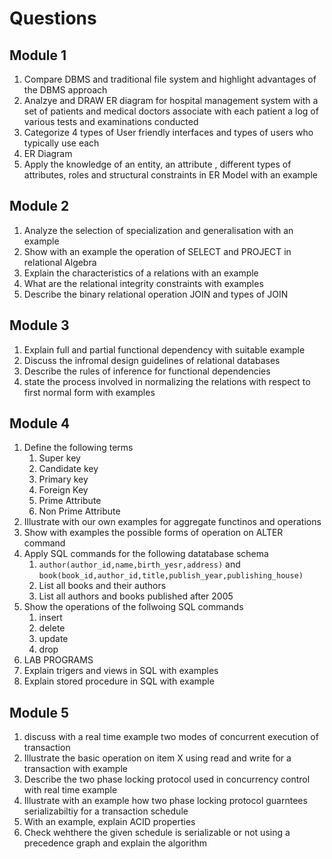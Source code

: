 # Questions

## Module 1

1. Compare DBMS and traditional file system and highlight advantages of the DBMS approach
2. Analzye and DRAW ER diagram for hospital management system  with a set of patients and medical doctors associate with each patient a log of various tests and examinations conducted
3. Categorize 4 types of User friendly interfaces and types of users who typically use each
4. ER Diagram
5. Apply the knowledge of an entity, an attribute , different types of attributes, roles and structural constraints  in ER Model with an example

## Module 2

1. Analyze the selection of specialization and generalisation with an example
2. Show with an example the operation of SELECT and PROJECT in relational Algebra
3. Explain the characteristics of a relations with an example
4. What are the relational integrity constraints with examples
5. Describe the binary relational operation JOIN and types of JOIN

## Module 3

1. Explain full and partial functional dependency with suitable example
2. Discuss the infromal design guidelines of relational databases
3. Describe the rules of inference for functional dependencies
4. state the process involved in normalizing the relations with respect to first normal form with examples

## Module 4

1. Define the following terms
   1. Super key
   2. Candidate key
   3. Primary key
   4. Foreign Key
   5. Prime Attribute
   6. Non Prime Attribute
2. Illustrate with our own examples for aggregate functinos and operations
3. Show with examples the possible forms of operation on ALTER command
4. Apply SQL commands for the following datatabase schema
   1. `author(author_id,name,birth_yesr,address)` and `book(book_id,author_id,title,publish_year,publishing_house)`
   2. List all books and their authors
   3. List all authors and books published after 2005
5. Show the operations of the follwoing SQL commands
   1. insert
   2. delete
   3. update
   4. drop
6. LAB PROGRAMS
7. Explain trigers and views in SQL with examples
8. Explain stored procedure in SQL with example

## Module 5

1. discuss with a real time example two modes of concurrent execution of transaction
2. Illustrate the basic operation on item X using read and write for a transaction with example
3. Describe the two phase locking protocol used in concurrency control with real time example
4. Illustrate with an example how two phase locking protocol guarntees serializabiltiy for a transaction schedule
5. With an example, explain ACID properties
6. Check wehthere the given schedule is serializable or not using a precedence graph and explain the algorithm
